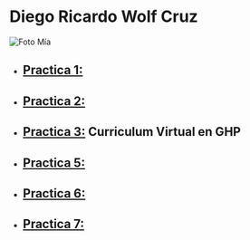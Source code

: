 # Diego Ricardo Wolf Cruz

![Foto Mía](https://scontent.fmex2-2.fna.fbcdn.net/v/t39.30808-6/303429096_2228142677355246_5077615512543719256_n.jpg?_nc_cat=100&ccb=1-7&_nc_sid=6ee11a&_nc_eui2=AeGZEm0UNbQHYX_Z31EOtfrISvVqkiv8hzlK9WqSK_yHOVVFWoAUE48aiRgN4mLaHzgzBTy80B1-a7SaB_bA6vis&_nc_ohc=-5ZfuyJf89gQ7kNvgGTZdWV&_nc_oc=Adh9Hcp9h9O7HMXzUo1pS4Nnv7dddw-zuaiodLsIpYnEwarjLR3-XYXQ0HHfhnAUKQQgTdCE3-2GpzT9v2DCLAEf&_nc_zt=23&_nc_ht=scontent.fmex2-2.fna&_nc_gid=A67WAm7JgTRyz_T-kSAeOzh&oh=00_AYD100D6U8Q0G_uF4X_CoWnxjz-IJe-1ZmvULZHdpFWkmQ&oe=67CD26A1)

- ## [Practica 1:](practica1.md)
- ## [Practica 2:](practica2.md)
- ## [Practica 3:](docs/index.html) Curriculum Virtual en GHP
- ## [Practica 5:](https://uwuolf.github.io/5toSemestre/)
- ## [Practica 6:](docs/practica-6/main.js)
- ## [Practica 7:](https://uwuolf.github.io/5toSemestre/)